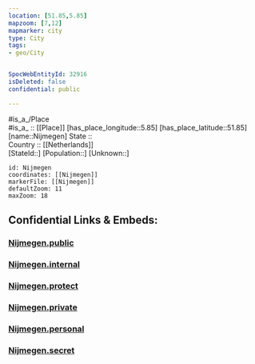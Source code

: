 ```yaml
---
location: [51.85,5.85] 
mapzoom: [7,12] 
mapmarker: city 
type: City
tags:
- geo/City


SpocWebEntityId: 32916
isDeleted: false
confidential: public

---
```

#is_a_/Place  
#is_a_ :: [[Place]] 
[has_place_longitude::5.85] 
[has_place_latitude::51.85] 
[name::Nijmegen] 
State ::  
Country :: [[Netherlands]]  
[StateId::] 
[Population::] 
[Unknown::] 


```leaflet
id: Nijmegen
coordinates: [[Nijmegen]] 
markerFile: [[Nijmegen]] 
defaultZoom: 11 
maxZoom: 18
```


## Confidential Links & Embeds: 

### [Nijmegen.public](/_public/\Earth\Continent\Europe\Europe~West\Netherlands\Provinces~Netherlands\Gelderland\CityNijmegen.public.md) 

### [Nijmegen.internal](/_internal/\Earth\Continent\Europe\Europe~West\Netherlands\Provinces~Netherlands\Gelderland\CityNijmegen.internal.md) 

### [Nijmegen.protect](/_protect/\Earth\Continent\Europe\Europe~West\Netherlands\Provinces~Netherlands\Gelderland\CityNijmegen.protect.md) 

### [Nijmegen.private](/_private/\Earth\Continent\Europe\Europe~West\Netherlands\Provinces~Netherlands\Gelderland\CityNijmegen.private.md) 

### [Nijmegen.personal](/_personal/\Earth\Continent\Europe\Europe~West\Netherlands\Provinces~Netherlands\Gelderland\CityNijmegen.personal.md) 

### [Nijmegen.secret](/_secret/\Earth\Continent\Europe\Europe~West\Netherlands\Provinces~Netherlands\Gelderland\CityNijmegen.secret.md)

